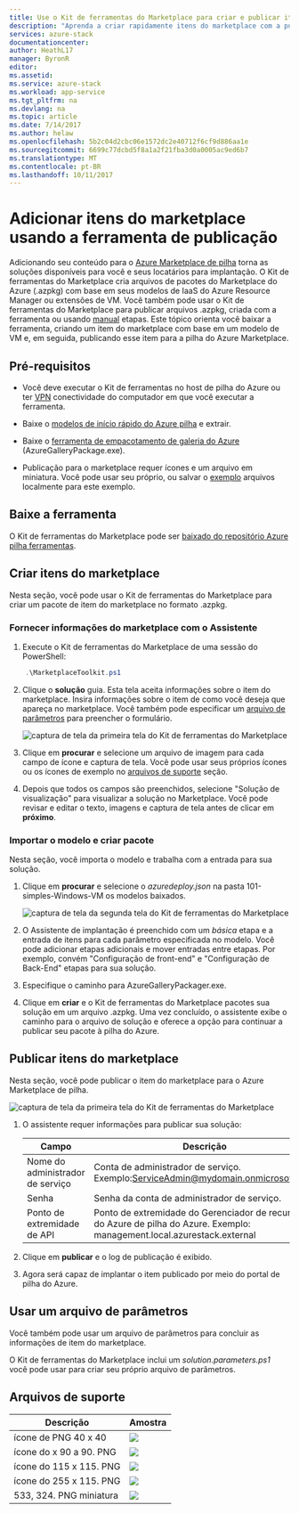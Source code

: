 ```yaml
---
title: Use o Kit de ferramentas do Marketplace para criar e publicar itens do marketplace | Microsoft Docs
description: "Aprenda a criar rapidamente itens do marketplace com a publicação do Kit de ferramentas"
services: azure-stack
documentationcenter: 
author: HeathL17
manager: ByronR
editor: 
ms.assetid: 
ms.service: azure-stack
ms.workload: app-service
ms.tgt_pltfrm: na
ms.devlang: na
ms.topic: article
ms.date: 7/14/2017
ms.author: helaw
ms.openlocfilehash: 5b2c04d2cbc06e1572dc2e40712f6cf9d886aa1e
ms.sourcegitcommit: 6699c77dcbd5f8a1a2f21fba3d0a0005ac9ed6b7
ms.translationtype: MT
ms.contentlocale: pt-BR
ms.lasthandoff: 10/11/2017
---
```

#  <a name="add-marketplace-items-using-publishing-tool"></a>Adicionar itens do marketplace usando a ferramenta de publicação
Adicionando seu conteúdo para o [Azure Marketplace de pilha](azure-stack-marketplace.md) torna as soluções disponíveis para você e seus locatários para implantação.  O Kit de ferramentas do Marketplace cria arquivos de pacotes do Marketplace do Azure (.azpkg) com base em seus modelos de IaaS do Azure Resource Manager ou extensões de VM.  Você também pode usar o Kit de ferramentas do Marketplace para publicar arquivos .azpkg, criada com a ferramenta ou usando [manual](azure-stack-create-and-publish-marketplace-item.md) etapas.  Este tópico orienta você baixar a ferramenta, criando um item do marketplace com base em um modelo de VM e, em seguida, publicando esse item para a pilha do Azure Marketplace.     


## <a name="prerequisites"></a>Pré-requisitos
 - Você deve executar o Kit de ferramentas no host de pilha do Azure ou ter [VPN](azure-stack-connect-azure-stack.md#connect-to-azure-stack-with-vpn) conectividade do computador em que você executar a ferramenta.

 - Baixe o [modelos de início rápido do Azure pilha](https://github.com/Azure/AzureStack-QuickStart-Templates/archive/master.zip) e extrair.

 - Baixe o [ferramenta de empacotamento de galeria do Azure](http://aka.ms/azurestackmarketplaceitem) (AzureGalleryPackage.exe). 

 - Publicação para o marketplace requer ícones e um arquivo em miniatura.  Você pode usar seu próprio, ou salvar o [exemplo](azure-stack-marketplace-publisher.md#support-files) arquivos localmente para este exemplo.

## <a name="download-the-tool"></a>Baixe a ferramenta
O Kit de ferramentas do Marketplace pode ser [baixado do repositório Azure pilha ferramentas](azure-stack-powershell-download.md).


##  <a name="create-marketplace-items"></a>Criar itens do marketplace
Nesta seção, você pode usar o Kit de ferramentas do Marketplace para criar um pacote de item do marketplace no formato .azpkg.  

### <a name="provide-marketplace-information-with-wizard"></a>Fornecer informações do marketplace com o Assistente
1. Execute o Kit de ferramentas do Marketplace de uma sessão do PowerShell:
```PowerShell
    .\MarketplaceToolkit.ps1
```

2. Clique o **solução** guia.  Esta tela aceita informações sobre o item do marketplace. Insira informações sobre o item de como você deseja que apareça no marketplace.  Você também pode especificar um [arquivo de parâmetros](azure-stack-marketplace-publisher.md#use-a-parameters-file) para preencher o formulário.  
    
    ![captura de tela da primeira tela do Kit de ferramentas do Marketplace](./media/azure-stack-marketplace-publisher/image7.png)
3. Clique em **procurar** e selecione um arquivo de imagem para cada campo de ícone e captura de tela.  Você pode usar seus próprios ícones ou os ícones de exemplo no [arquivos de suporte](azure-stack-marketplace-publisher.md#support-files) seção.
4. Depois que todos os campos são preenchidos, selecione "Solução de visualização" para visualizar a solução no Marketplace.  Você pode revisar e editar o texto, imagens e captura de tela antes de clicar em **próximo**.  

### <a name="import-template-and-create-package"></a>Importar o modelo e criar pacote
Nesta seção, você importa o modelo e trabalha com a entrada para sua solução.

1.  Clique em **procurar** e selecione o *azuredeploy.json* na pasta 101-simples-Windows-VM os modelos baixados.

    ![captura de tela da segunda tela do Kit de ferramentas do Marketplace](./media/azure-stack-marketplace-publisher/image8.png)
2.  O Assistente de implantação é preenchido com um *básica* etapa e a entrada de itens para cada parâmetro especificada no modelo.  Você pode adicionar etapas adicionais e mover entradas entre etapas.  Por exemplo, convém "Configuração de front-end" e "Configuração de Back-End" etapas para sua solução.
3.  Especifique o caminho para AzureGalleryPackager.exe.  
4.  Clique em **criar** e o Kit de ferramentas do Marketplace pacotes sua solução em um arquivo .azpkg.  Uma vez concluído, o assistente exibe o caminho para o arquivo de solução e oferece a opção para continuar a publicar seu pacote à pilha do Azure.


## <a name="publish-marketplace-items"></a>Publicar itens do marketplace
Nesta seção, você pode publicar o item do marketplace para o Azure Marketplace de pilha.

![captura de tela da primeira tela do Kit de ferramentas do Marketplace](./media/azure-stack-marketplace-publisher/image9.png)

1.  O assistente requer informações para publicar sua solução:
    
    |Campo|Descrição|
    |-----|-----|
    | Nome do administrador de serviço | Conta de administrador de serviço.  Exemplo:ServiceAdmin@mydomain.onmicrosoft.com |
    | Senha | Senha da conta de administrador de serviço. |
    | Ponto de extremidade de API | Ponto de extremidade do Gerenciador de recursos do Azure de pilha do Azure.  Exemplo: management.local.azurestack.external |
2.  Clique em **publicar** e o log de publicação é exibido.
3.  Agora será capaz de implantar o item publicado por meio do portal de pilha do Azure.


## <a name="use-a-parameters-file"></a>Usar um arquivo de parâmetros
Você também pode usar um arquivo de parâmetros para concluir as informações de item do marketplace.  

O Kit de ferramentas do Marketplace inclui um *solution.parameters.ps1* você pode usar para criar seu próprio arquivo de parâmetros.


## <a name="support-files"></a>Arquivos de suporte
| Descrição | Amostra |
| ----- | ----- |
| ícone de PNG 40 x 40 | ![](./media/azure-stack-marketplace-publisher/image1.png) |
| ícone do x 90 a 90. PNG | ![](./media/azure-stack-marketplace-publisher/image2.png) |
| ícone do 115 x 115. PNG | ![](./media/azure-stack-marketplace-publisher/image3.png) |
| ícone do 255 x 115. PNG | ![](./media/azure-stack-marketplace-publisher/image4.png) |
| 533, 324. PNG miniatura | ![](./media/azure-stack-marketplace-publisher/image5.png) |


